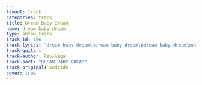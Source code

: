 ```yaml
---
layout: track
categories: track
title: Dream Baby Dream
name: dream-baby-dream
type: ahfow_track
track-id: 186
track-lyrics: "dream baby dream\ndream baby dream\ndream baby dream\ndream baby dream\nforever, and ever\n\nkeep those dreams burnin' baby\nkeep my dreams burnin'....forever\n\ndream baby dream\ndream baby dream\nforever\n\ndream baby dream\ndream baby dream\ndream baby, dream baby\ndream baby dream\nforever\n\ndream baby dream\ncome on baby you gotta keep those dreams burnin'\nkeep me in dreams\ndream baby dream\ndream baby,dream baby,dream baby,dream baby..............\n\ni will keep that flame burnin'\nkeep that flame burnin'\nforever\n\ndream baby dream\ndream baby dream\nforever, and ever\nforever, and ever\n\nyeah, hey you know those dreams keep you free baby\ni'll make those dreams come true\n\ndream baby, dream baby, dream baby..........................\nforever and ever\ndream baby dream\n\ni see that smile on your face\nyeah ????????\nyeah, makes you free\ni see that smile\nhuh\n\ndream baby dream\ndream baby dream\ndream baby dream\ndream baby dream\nforever"
track-guitar: 
track-author: Rev/Vega
track-sort: "DREAM BABY DREAM"
track-original: Suicide
cover: true
---
```

